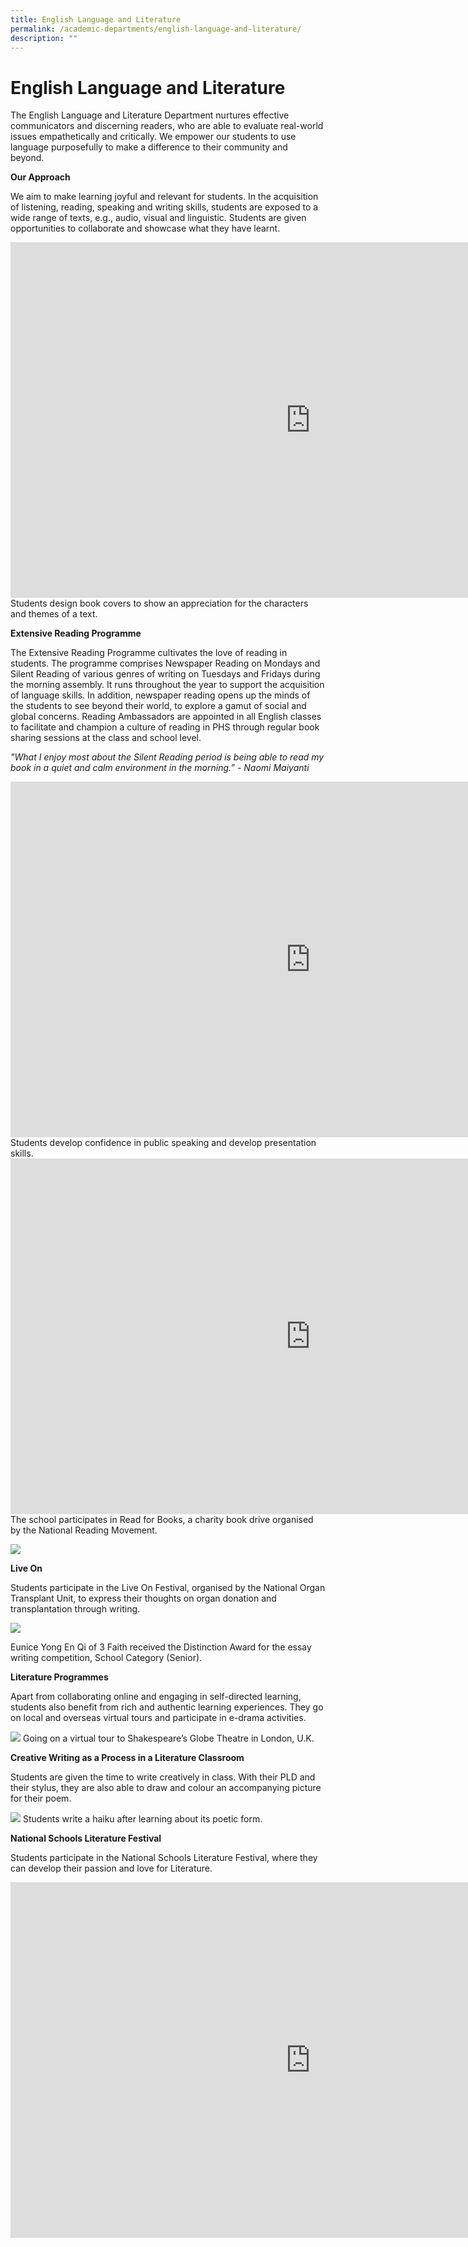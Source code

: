 ```yaml
---
title: English Language and Literature
permalink: /academic-departments/english-language-and-literature/
description: ""
---
```

# **English Language and Literature**

The English Language and Literature Department nurtures effective communicators and discerning readers, who are able to evaluate real-world issues empathetically and critically. We empower our students to use language purposefully to make a difference to their community and beyond.&nbsp;

**Our Approach**&nbsp;

We aim to make learning joyful and relevant for students. In the acquisition of listening, reading, speaking and writing skills, students are exposed to a wide range of texts, e.g., audio, visual and linguistic. Students are given opportunities to collaborate and showcase what they have learnt.



<iframe allowfullscreen="true" height="569" width="960" frameborder="0" src="https://docs.google.com/presentation/d/e/2PACX-1vSd8wO4QPiq49TGTJ59PQaA-g1udSpry0WdnN6l14U7harE5uGcq2Q88ozW9PSw6QeSdGN4AFSdLZ6b/embed?start=true&amp;loop=false&amp;delayms=5000"></iframe>
Students design book covers to show an appreciation for the characters and themes of a text.
<br>

**Extensive Reading Programme**

The Extensive Reading Programme cultivates the love of reading in students. The programme comprises Newspaper Reading on Mondays and Silent Reading of various genres of writing on Tuesdays and Fridays during the morning assembly. It runs throughout the year to support the acquisition of language skills. In addition, newspaper reading opens up the minds of the students to see beyond their world, to explore a gamut of social and global concerns. Reading Ambassadors are appointed in all English classes to facilitate and champion a culture of reading in PHS through regular book sharing sessions at the class and school level.




_"What I enjoy most about the Silent Reading period is being able to read my book in a quiet and calm environment in the morning.” - Naomi Maiyanti_

<iframe src="https://docs.google.com/presentation/d/e/2PACX-1vR08Ae73qP7abB4-ha4JIvH5Yx80Qonhiy-roLjOXfSm5DeYH3SPbP9YO-uJZ_al8p7pKzl9lusCgPv/embed?start=true&amp;loop=false&amp;delayms=5000" frameborder="0" width="960" height="569" allowfullscreen="true"></iframe>
Students develop confidence in public speaking and develop presentation skills.

<iframe allowfullscreen="true" height="569" width="960" frameborder="0" src="https://docs.google.com/presentation/d/e/2PACX-1vR1vwztfiZzvHKTQsVYbTRQmSu9lPpD5-ac7yERgcZRC2-zHSeJC1cWxjnKg7ALH_TXsxOFz5ResR_L/embed?start=true&amp;loop=false&amp;delayms=5000"></iframe>
The school participates in Read for Books, a charity book drive organised by the National Reading Movement.


![](/images/Infusing%20Technology%20to%20Make%20Words%20Come%20Alive%20-%20Codenames.jpg)


**Live On**

Students participate in the Live On Festival, organised by the National Organ Transplant Unit, to express their thoughts on organ donation and transplantation through writing.

![](/images/Live-ON.jpg)

Eunice Yong En Qi of 3 Faith received the Distinction Award for the essay writing competition,&nbsp;School Category (Senior).

**Literature Programmes**  

Apart from collaborating online and engaging in self-directed learning, students also benefit from rich and authentic learning experiences. They go on local and overseas virtual tours and participate in e-drama activities.

![](/images/image027.jpg)
Going on a virtual tour to Shakespeare’s Globe Theatre in London, U.K.

  

**Creative Writing as a Process in a Literature Classroom**

Students are given the time to write creatively in class. With their PLD and their stylus, they are also able to draw and colour an accompanying picture for their poem.


![](/images/image031.jpg)
Students write a haiku after learning about its poetic form.

  

**National Schools Literature Festival**

Students participate in the National Schools Literature Festival, where they can develop their passion and love for Literature.

<iframe allowfullscreen="true" height="569" width="960" frameborder="0" src="https://docs.google.com/presentation/d/e/2PACX-1vS4xZTMeHyoZXJ4hgnK4SmE1OkBmtCur1gH2vAty1pIUxjiMuOWXsT64AZegxbTXyzEf4vc_Cw-Hcj8/embed?start=true&amp;loop=false&amp;delayms=5000"></iframe>